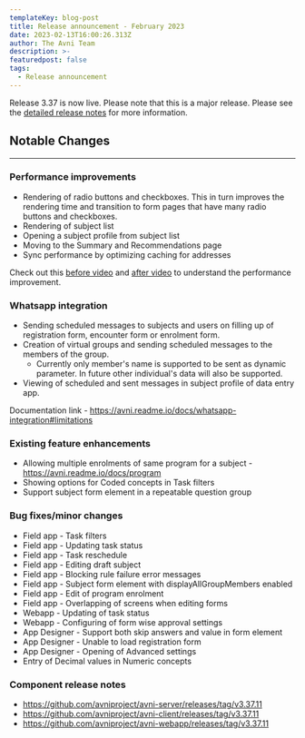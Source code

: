 ```yaml
---
templateKey: blog-post
title: Release announcement - February 2023
date: 2023-02-13T16:00:26.313Z
author: The Avni Team
description: >-
featuredpost: false
tags:
  - Release announcement 
---
```


Release 3.37 is now live. Please note that this is a major release. Please see the [detailed release notes](https://github.com/avniproject/avni-product/releases/tag/v3.37.11) for more information.

## Notable Changes
---------------------------------------------------------------------------

### Performance improvements
- Rendering of radio buttons and checkboxes. This in turn improves the rendering time and transition to form pages that have many radio buttons and checkboxes.
- Rendering of subject list
- Opening a subject profile from subject list
- Moving to the Summary and Recommendations page
- Sync performance by optimizing caching for addresses

Check out this [before video](https://drive.google.com/file/d/1ROqesiF_X4RgJ2DMmBq-UQZVVwAjKYtt/view?usp=share_link) and [after video](https://drive.google.com/file/d/1aXSQ8fQOifRMB3O22ms6Oa68-CiBA0yV/view?usp=share_link) to understand the performance improvement.

### Whatsapp integration
- Sending scheduled messages to subjects and users on filling up of registration form, encounter form or enrolment form.
- Creation of virtual groups and sending scheduled messages to the members of the group.
  - Currently only member's name is supported to be sent as dynamic parameter. In future other individual's data will also be supported.
- Viewing of scheduled and sent messages in subject profile of data entry app.

Documentation link - https://avni.readme.io/docs/whatsapp-integration#limitations

### Existing feature enhancements
- Allowing multiple enrolments of same program for a subject - https://avni.readme.io/docs/program 
- Showing options for Coded concepts in Task filters
- Support subject form element in a repeatable question group

### Bug fixes/minor changes
- Field app - Task filters
- Field app - Updating task status
- Field app - Task reschedule
- Field app - Editing draft subject
- Field app - Blocking rule failure error messages
- Field app - Subject form element with displayAllGroupMembers enabled
- Field app - Edit of program enrolment
- Field app - Overlapping of screens when editing forms
- Webapp - Updating of task status
- Webapp - Configuring of form wise approval settings
- App Designer - Support both skip answers and value in form element
- App Designer - Unable to load registration form
- App Designer - Opening of Advanced settings
- Entry of Decimal values in Numeric concepts


### Component release notes
- https://github.com/avniproject/avni-server/releases/tag/v3.37.11
- https://github.com/avniproject/avni-client/releases/tag/v3.37.11
- https://github.com/avniproject/avni-webapp/releases/tag/v3.37.11